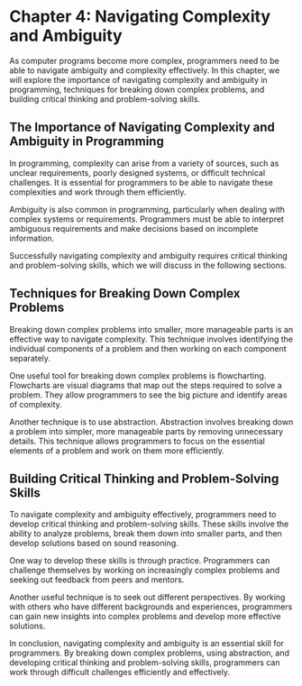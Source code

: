 Chapter 4: Navigating Complexity and Ambiguity
==============================================

As computer programs become more complex, programmers need to be able to navigate ambiguity and complexity effectively. In this chapter, we will explore the importance of navigating complexity and ambiguity in programming, techniques for breaking down complex problems, and building critical thinking and problem-solving skills.

The Importance of Navigating Complexity and Ambiguity in Programming
--------------------------------------------------------------------

In programming, complexity can arise from a variety of sources, such as unclear requirements, poorly designed systems, or difficult technical challenges. It is essential for programmers to be able to navigate these complexities and work through them efficiently.

Ambiguity is also common in programming, particularly when dealing with complex systems or requirements. Programmers must be able to interpret ambiguous requirements and make decisions based on incomplete information.

Successfully navigating complexity and ambiguity requires critical thinking and problem-solving skills, which we will discuss in the following sections.

Techniques for Breaking Down Complex Problems
---------------------------------------------

Breaking down complex problems into smaller, more manageable parts is an effective way to navigate complexity. This technique involves identifying the individual components of a problem and then working on each component separately.

One useful tool for breaking down complex problems is flowcharting. Flowcharts are visual diagrams that map out the steps required to solve a problem. They allow programmers to see the big picture and identify areas of complexity.

Another technique is to use abstraction. Abstraction involves breaking down a problem into simpler, more manageable parts by removing unnecessary details. This technique allows programmers to focus on the essential elements of a problem and work on them more efficiently.

Building Critical Thinking and Problem-Solving Skills
-----------------------------------------------------

To navigate complexity and ambiguity effectively, programmers need to develop critical thinking and problem-solving skills. These skills involve the ability to analyze problems, break them down into smaller parts, and then develop solutions based on sound reasoning.

One way to develop these skills is through practice. Programmers can challenge themselves by working on increasingly complex problems and seeking out feedback from peers and mentors.

Another useful technique is to seek out different perspectives. By working with others who have different backgrounds and experiences, programmers can gain new insights into complex problems and develop more effective solutions.

In conclusion, navigating complexity and ambiguity is an essential skill for programmers. By breaking down complex problems, using abstraction, and developing critical thinking and problem-solving skills, programmers can work through difficult challenges efficiently and effectively.
